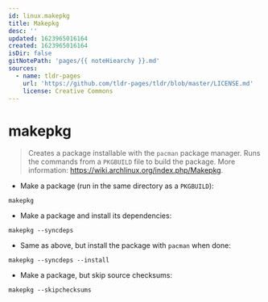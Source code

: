 ```yaml
---
id: linux.makepkg
title: Makepkg
desc: ''
updated: 1623965016164
created: 1623965016164
isDir: false
gitNotePath: 'pages/{{ noteHiearchy }}.md'
sources:
  - name: tldr-pages
    url: 'https://github.com/tldr-pages/tldr/blob/master/LICENSE.md'
    license: Creative Commons
---
```

# makepkg

> Creates a package installable with the `pacman` package manager.
> Runs the commands from a `PKGBUILD` file to build the package.
> More information: <https://wiki.archlinux.org/index.php/Makepkg>.

- Make a package (run in the same directory as a `PKGBUILD`):

`makepkg`

- Make a package and install its dependencies:

`makepkg --syncdeps`

- Same as above, but install the package with `pacman` when done:

`makepkg --syncdeps --install`

- Make a package, but skip source checksums:

`makepkg --skipchecksums`

